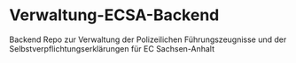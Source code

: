 # Verwaltung-ECSA-Backend
Backend Repo zur Verwaltung der Polizeilichen Führungszeugnisse und der Selbstverpflichtungserklärungen für EC Sachsen-Anhalt
